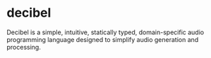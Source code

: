 # decibel
Decibel is a simple, intuitive, statically typed, domain-specific audio programming language designed to simplify audio generation and processing.
